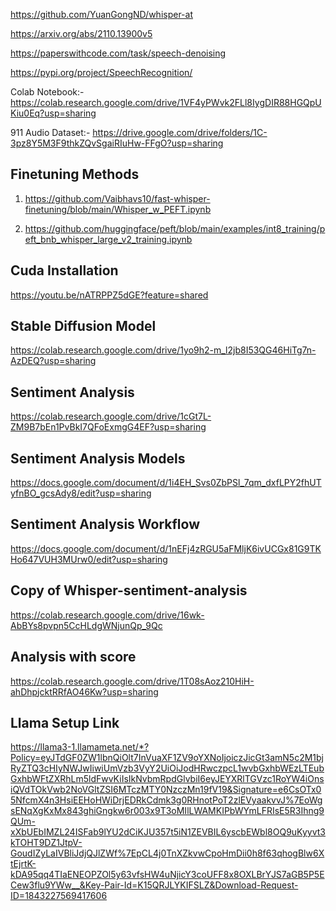 https://github.com/YuanGongND/whisper-at

https://arxiv.org/abs/2110.13900v5

https://paperswithcode.com/task/speech-denoising

https://pypi.org/project/SpeechRecognition/


Colab Notebook:- https://colab.research.google.com/drive/1VF4yPWvk2FLl8IygDIR88HGQpUKiu0Eq?usp=sharing


911 Audio Dataset:-
https://drive.google.com/drive/folders/1C-3pz8Y5M3F9thkZQvSgaiRIuHw-FFgO?usp=sharing




## Finetuning Methods

1) https://github.com/Vaibhavs10/fast-whisper-finetuning/blob/main/Whisper_w_PEFT.ipynb

2) https://github.com/huggingface/peft/blob/main/examples/int8_training/peft_bnb_whisper_large_v2_training.ipynb


## Cuda Installation

https://youtu.be/nATRPPZ5dGE?feature=shared


## Stable Diffusion Model
https://colab.research.google.com/drive/1yo9h2-m_l2jb8I53QG46HiTg7n-AzDEQ?usp=sharing


## Sentiment Analysis

https://colab.research.google.com/drive/1cGt7L-ZM9B7bEn1PvBkI7QFoExmgG4EF?usp=sharing


## Sentiment Analysis Models

https://docs.google.com/document/d/1i4EH_Svs0ZbPSl_7qm_dxfLPY2fhUTyfnBO_gcsAdy8/edit?usp=sharing

## Sentiment Analysis Workflow

https://docs.google.com/document/d/1nEFj4zRGU5aFMljK6ivUCGx81G9TKHo647VUH3MUrw0/edit?usp=sharing


## Copy of Whisper-sentiment-analysis

https://colab.research.google.com/drive/16wk-AbBYs8pvpn5CcHLdgWNjunQp_9Qc


## Analysis with score

https://colab.research.google.com/drive/1T08sAoz210HiH-ahDhpjcktRRfAO46Kw?usp=sharing


## Llama Setup Link

https://llama3-1.llamameta.net/*?Policy=eyJTdGF0ZW1lbnQiOlt7InVuaXF1ZV9oYXNoIjoiczJicGt3amN5c2M1bjRyZTQ3cHIyNWJwIiwiUmVzb3VyY2UiOiJodHRwczpcL1wvbGxhbWEzLTEubGxhbWFtZXRhLm5ldFwvKiIsIkNvbmRpdGlvbiI6eyJEYXRlTGVzc1RoYW4iOnsiQVdTOkVwb2NoVGltZSI6MTczMTY0NzczMn19fV19&Signature=e6CsOTx05NfcmX4n3HsiEEHoHWiDrjEDRkCdmk3g0RHnotPoT2zlEVyaakvvJ%7EoWgsENqXgKxMx843ghiGngkw6r003x9T3oMIlLWAMKIPbWYmLFRIsE5R3Ihng9QUm-xXbUEbIMZL24ISFab9lYU2dCiKJU357t5iN1ZEVBIL6yscbEWbl8OQ9uKyyvt3kTOHT9DZ1JtpV-GoudIZyLaIVBliJdjQJlZWf%7EpCL4j0TnXZkvwCpoHmDii0h8f63qhogBlw6XtEjrtK-kDA95qq4TIaENEOPZOl5y63vfsHW4uNjicY3coUFF8x8OXLBrYJS7aGB5P5ECew3flu9YWw__&Key-Pair-Id=K15QRJLYKIFSLZ&Download-Request-ID=1843227569417606
